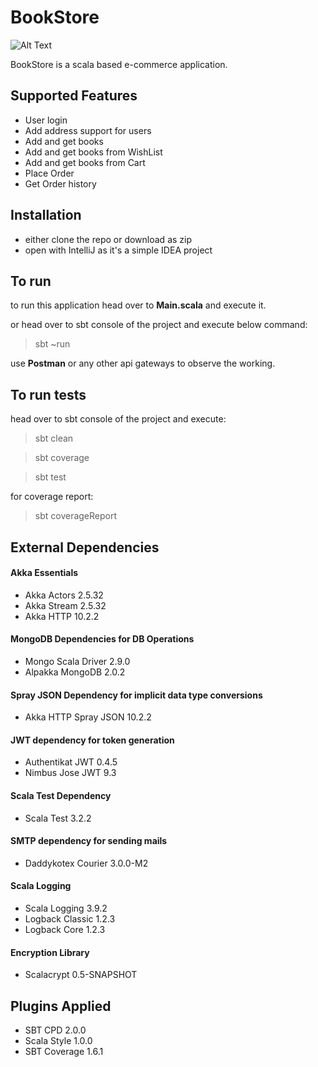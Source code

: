 # BookStore
![Alt Text](https://img.shields.io/github/last-commit/rajatgl/BookStore)

BookStore is a scala based e-commerce application.
## Supported Features
  - User login
  - Add address support for users
  - Add and get books
  - Add and get books from WishList
  - Add and get books from Cart
  - Place Order
  - Get Order history
 ## Installation
  - either clone the repo or download as zip
  - open with IntelliJ as it's a simple IDEA project
 ## To run
  to run this application head over to **Main.scala** and execute it.
  
  or head over to sbt console of the project and execute below command:
  > sbt ~run
    
  use **Postman** or any other api gateways to observe the working.
 ## To run tests
  head over to sbt console of the project and execute:
  > sbt clean
  
  > sbt coverage
  
  > sbt test
  
  for coverage report:
  > sbt coverageReport
## External Dependencies

  #### Akka Essentials
  - Akka Actors 2.5.32
  - Akka Stream 2.5.32
  - Akka HTTP 10.2.2

  #### MongoDB Dependencies for DB Operations
  - Mongo Scala Driver 2.9.0
  - Alpakka MongoDB 2.0.2

  #### Spray JSON Dependency for implicit data type conversions
  - Akka HTTP Spray JSON 10.2.2

  #### JWT dependency for token generation
  - Authentikat JWT 0.4.5
  - Nimbus Jose JWT 9.3

  #### Scala Test Dependency
  - Scala Test 3.2.2

  #### SMTP dependency for sending mails
  - Daddykotex Courier 3.0.0-M2

  #### Scala Logging
  - Scala Logging 3.9.2
  - Logback Classic 1.2.3
  - Logback Core 1.2.3

  #### Encryption Library
  - Scalacrypt 0.5-SNAPSHOT

## Plugins Applied
- SBT CPD 2.0.0
- Scala Style 1.0.0
- SBT Coverage 1.6.1
